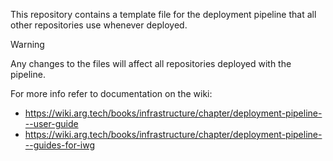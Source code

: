 This repository contains a template file for the deployment pipeline that all other repositories use whenever deployed.

> [!WARNING]  
> Any changes to the files will affect all repositories deployed with the pipeline.

For more info refer to documentation on the wiki:
- https://wiki.arg.tech/books/infrastructure/chapter/deployment-pipeline---user-guide
- https://wiki.arg.tech/books/infrastructure/chapter/deployment-pipeline---guides-for-iwg
